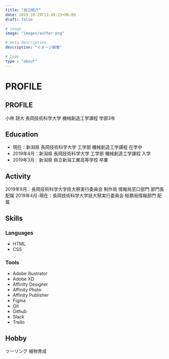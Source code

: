 ```yaml
---
title: "自己紹介"
date: 2019-10-29T13:49:23+06:00
draft: false

# image
image: "images/author.png"

# meta description
description: "イメージ画像"

# type
type : "about"
---
```

# PROFILE
## PROFILE
小林 諒大
長岡技術科学大学 機械創造工学課程 学部3年

## Education
- 現在：新潟県 長岡技術科学大学 工学部 機械創造工学課程 在学中
- 2019年4月：新潟県 長岡技術科学大学 工学部 機械創造工学課程 入学
- 2019年3月：新潟県 県立新潟工業高等学校 卒業

## Activity
2019年9月：長岡技術科学大学技大祭実行委員会 制作局 情報局窓口部門 部門長 配属
2019年4月-現在：長岡技術科学大学技大祭実行委員会 総務局情報部門 配属

## Skills

### Languages
- HTML
- CSS

### Tools
- Adobe illustrator
- Adobe XD
- Affinity Designer
- Affinity Photo
- Affinity Publisher
- Figma
- Git
- Github
- Slack
- Trello

## Hobby
ツーリング
植物育成
